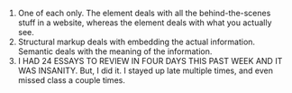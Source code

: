 1. One of each only. The <head> element deals with all the behind-the-scenes
stuff in a website, whereas the <body> element deals with what you actually
see.
2. Structural markup deals with embedding the actual information. Semantic
deals with the meaning of the information.
3. I HAD 24 ESSAYS TO REVIEW IN FOUR DAYS THIS PAST WEEK AND IT WAS INSANITY.
But, I did it. I stayed up late multiple times, and even missed class a couple
times.

